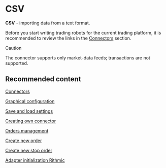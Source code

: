 # CSV

**CSV** \- importing data from a text format.

Before you start writing trading robots for the current trading platform, it is recommended to review the links in the [Connectors](../../connectors.md) section.

> [!CAUTION]
> The connector supports only market-data feeds; transactions are not supported.

## Recommended content

[Connectors](../../connectors.md)

[Graphical configuration](../graphical_configuration.md)

[Save and load settings](../save_and_load_settings.md)

[Creating own connector](../creating_own_connector.md)

[Orders management](../../orders_management.md)

[Create new order](../../orders_management/create_new_order.md)

[Create new stop order](../../orders_management/create_new_stop_order.md)

[Adapter initialization Rithmic](../stock_market/rithmic/adapter_initialization_rithmic.md)

